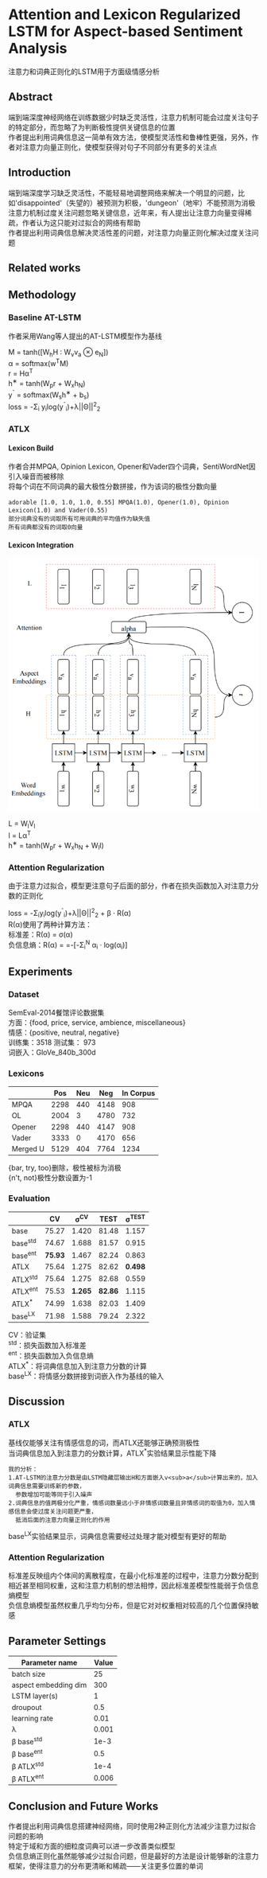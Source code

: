 # Attention and Lexicon Regularized LSTM for Aspect-based Sentiment Analysis
注意力和词典正则化的LSTM用于方面级情感分析

## Abstract
端到端深度神经网络在训练数据少时缺乏灵活性，注意力机制可能会过度关注句子的特定部分，而忽略了为判断极性提供关键信息的位置<br>
作者提出利用词典信息这一简单有效方法，使模型灵活性和鲁棒性更强，另外，作者对注意力向量正则化，使模型获得对句子不同部分有更多的关注点

## Introduction
端到端深度学习缺乏灵活性，不能轻易地调整网络来解决一个明显的问题，比如'disappointed'（失望的）被预测为积极，'dungeon'（地牢）不能预测为消极<br>
注意力机制过度关注问题忽略关键信息，近年来，有人提出让注意力向量变得稀疏，作者认为这只能对过拟合的网络有帮助<br>
作者提出利用词典信息解决灵活性差的问题，对注意力向量正则化解决过度关注问题

## Related works

## Methodology

### Baseline AT-LSTM
作者采用Wang等人提出的AT-LSTM模型作为基线

M = tanh(\[W<sub>h</sub>H : W<sub>v</sub>v<sub>a</sub> ⊗ e<sub>N</sub>])<br>
α = softmax(w<sup>T</sup>M)<br>
r = Hα<sup>T</sup><br>
h<sup>∗</sup> = tanh(W<sub>p</sub>r + W<sub>x</sub>h<sub>N</sub>)<br>
y<sup>ˆ</sup> = softmax(W<sub>s</sub>h<sup>∗</sup> + b<sub>s</sub>)<br>
loss = -Σ<sub>i</sub> y<sub>i</sub>log(y<sup>ˆ</sup><sub>i</sub>)+λ||Θ||<sup>2</sup><sub>2</sub>

### ATLX

#### Lexicon Build
作者合并MPQA, Opinion Lexicon, Opener和Vader四个词典，SentiWordNet因引入噪音而被移除<br>
将每个词在不同词典的最大极性分数拼接，作为该词的极性分数向量

```
adorable [1.0, 1.0, 1.0, 0.55] MPQA(1.0), Opener(1.0), Opinion Lexicon(1.0) and Vader(0.55)
部分词典没有的词取所有可用词典的平均值作为缺失值
所有词典都没有的词取0向量
```

#### Lexicon Integration
![Model.png](Model.png)

L = W<sub>l</sub>V<sub>l</sub><br>
l = Lα<sup>T</sup><br>
h<sup>∗</sup> = tanh(W<sub>p</sub>r + W<sub>x</sub>h<sub>N</sub> + W<sub>l</sub>l)<br>


### Attention Regularization
由于注意力过拟合，模型更注意句子后面的部分，作者在损失函数加入对注意力分数的正则化

loss = -Σ<sub>i</sub>y<sub>i</sub>log(y<sup>ˆ</sup><sub>i</sub>)+λ||Θ||<sup>2</sup><sub>2</sub> + β · R(α)<br>
R(α)使用了两种计算方法：<br>
标准差：R(α) = σ(α)<br>
负信息熵：R(α) = =-\[-Σ<sub>i</sub><sup>N</sup> α<sub>i</sub> · log(α<sub>i</sub>)]

## Experiments

###  Dataset
SemEval-2014餐馆评论数据集<br>
方面：{food, price, service, ambience, miscellaneous}<br>
情感：{positive, neutral, negative}<br>
训练集：3518 测试集： 973<br>
词嵌入：GloVe_840b_300d

### Lexicons
&nbsp;|Pos|Neu|Neg|In Corpus
-|-|-|-|-
MPQA|2298|440|4148|908
OL|2004|3|4780|732
Opener|2298|440|4147|908
Vader|3333|0|4170|656
Merged U|5129|404|7764|1234


{bar, try, too}删除，极性被标为消极<br>
{n't, not}极性分数设置为-1

### Evaluation
&nbsp;|CV|σ<sup>CV</sup>|TEST|σ<sup>TEST</sup>
-|-|-|-|-
base|75.27|1.420|81.48|1.157
base<sup>std</sup>|74.67|1.688|81.57|0.915
base<sup>ent</sup>|**75.93**|1.467|82.24|0.863
ATLX|75.64|1.275|82.62|**0.498**
ATLX<sup>std</sup>|75.64|1.275|82.68|0.559
ATLX<sup>ent</sup>|75.53|**1.265**|**82.86**|1.115
ATLX<sup>*</sup>|74.99|1.638|82.03|1.409
base<sup>LX</sup>|71.98|1.588|79.24|2.322

CV：验证集<br>
<sup>std</sup>：损失函数加入标准差<br>
<sup>ent</sup>：损失函数加入负信息熵<br>
ATLX<sup>*</sup>：将词典信息加入到注意力分数的计算<br>
base<sup>LX</sup>：将情感分数拼接到词嵌入作为基线的输入

## Discussion

### ATLX
基线仅能够关注有情感信息的词，而ATLX还能够正确预测极性<br>
当词典信息加入到注意力的分数计算，ATLX<sup>*</sup>实验结果显示性能下降
```
我的分析：
1.AT-LSTM的注意力分数是由LSTM隐藏层输出H和方面嵌入v<sub>a</sub>计算出来的，加入词典信息需要训练新的参数，
  参数增加可能等同于引入噪声
2.词典信息的值两极分化严重，情感词数量远小于非情感词数量且非情感词的取值为0，加入情感信息会使过度关注问题更严重，
  抵消后面的注意力向量正则化的作用
```
base<sup>LX</sup>实验结果显示，词典信息需要经过处理才能对模型有更好的帮助

### Attention Regularization
标准差反映组内个体间的离散程度，在最小化标准差的过程中，注意力分数分配到相近甚至相同权重，这和注意力机制的想法相悖，因此标准差模型性能弱于负信息熵模型<br>
负信息熵模型虽然权重几乎均匀分布，但是它对对权重相对较高的几个位置保持敏感

## Parameter Settings
Parameter name|Value
-|-
batch size|25
aspect embedding dim|300
LSTM layer(s)|1
droupout|0.5
learning rate|0.01
λ|0.001
β base<sup>std</sup>|1e-3
β base<sup>ent</sup>|0.5
β ATLX<sup>std</sup>|1e-4
β ATLX<sup>ent</sup>|0.006

## Conclusion and Future Works
作者提出利用词典信息搭建神经网络，同时使用2种正则化方法减少注意力过拟合问题的影响<br>
特定于域和方面的细粒度词典可以进一步改善类似模型<br>
负信息熵正则化虽然能够减少过拟合问题，但是最好的方法是设计能够新的注意力框架，使得注意力的分布更清晰和稀疏——关注更多位置的单词
